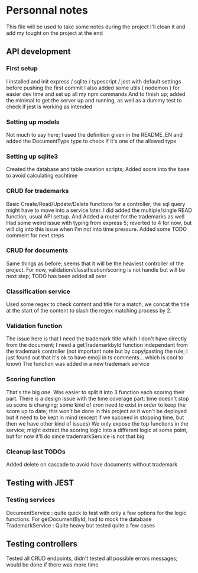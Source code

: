 # Personnal notes

This file will be used to take some notes during the project
I'll clean it and add my tought on the project at the end


## API development
### First setup

I installed and init express / sqlite / typescript / jest with default settings before pushing the first commit
I also added some utils ( nodemon ) for easier dev time and set up all my npm commands
And to finish up; added the minimal to get the server up and running, as well as a dummy test to check if jest is working as intended

### Setting up models

Not much to say here; I used the definition given in the README_EN and added the DocumentType type to check if it's one of the allowed type

### Setting up sqlite3

Created the database and table creation scripts; Added score into the base to avoid calculating eachtime

### CRUD for trademarks

Basic Create/Read/Update/Delete functions for a controller; the sql query might have to move into a service later. I did added the multiple/single READ function, usual API settup.
And Added a router for the trademarks as well
Had some weird issue with typing from express 5; reverted to 4 for now, but will dig into this issue when I'm not into time pressure.
Added some TODO comment for next steps

### CRUD for documents

Same things as before; seems that it will be the heaviest controller of the project.
For now, validation/classification/scoring is not handle but will be next step; TODO has been added all over


### Classification service

Used some regex to check content and title for a match, we concat the title at the start of the content to slash the regex matching process by 2.

### Validation function

The issue here is that I need the trademark title which I don't have directly from the document; I need a getTrademarkbyId function independant from the trademark controller
(not important note but by copy/pasting the rule; I just found out that it's ok to have emoji in ts comments... which is cool to know)
The function was added in a new trademark service

### Scoring function

That's the big one. Was easier to split it into 3 function each scoring their part.
There is a design issue with the time coverage part: time doesn't stop so score is changing; some kind of cron need to exist in order to keep the score up to date; this won't be done in this project as it won't be deployed but it need to be kept in mind (except if we succeed in stopping time, but then we have other kind of issues)
We only expose the top functions in the service; might extract the scoring logic into a different logic at some point, but for now it'll do since trademarkService is not that big

### Cleanup last TODOs

Added delete on cascade to avoid have documents without trademark

## Testing with JEST

### Testing services

DocumentService : quite quick to test with only a few options for the logic functions. For getDocumentById, had to mock the database
TrademarkService : Quite heavy but tested quite a few cases

## Testing controllers

Tested all CRUD endpoints, didn't tested all possible errors messages; would be done if there was more time